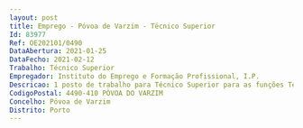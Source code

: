 ```yaml
--- 
layout: post
title: Emprego - Póvoa de Varzim - Técnico Superior
Id: 83977
Ref: OE202101/0490
DataAbertura: 2021-01-25
DataFecho: 2021-02-12
Trabalho: Técnico Superior
Empregador: Instituto do Emprego e Formação Profissional, I.P.
Descricao: 1 posto de trabalho para Técnico Superior para as funções Técnico de orientação, reconhecimento e validação de competências (TORVC)O técnico Superior para as funções de TORVC, executa funções no âmbito das etapas de acolhimento, diagnóstico, orientação e encaminhamento e de acordo com a metodologia adotada para o efeito a.	Inscrever os candidatos no SIGO e informar sobre a atuação do Centro Qualifica b.	Promover sessões de informação sobre ofertas de educação e formação, o mercado de trabalho atual, saídas profissionais emergentes, prospeção das necessidades de formação, bem como oportunidades de mobilidade no espaço europeu e internacional no que respeita à formação e trabalho c.	Promover sessões de orientação que permitam a cada jovem ou adulto identificar a resposta mais adequada às suas aptidões e motivações d.	Encaminhar candidatos tendo em conta a informação sobre o mercado de trabalho e as ofertas de educação e formação disponíveis nas entidades formadoras do respetivo território ou, no caso dos adultos, para processo de reconhecimento, validação e certificação de competências (RVCC) sempre que tal se mostrar adequado e.	Monitorizar o percurso dos candidatos encaminhados pelo Centro Qualifica até à conclusão do respetivo percurso de qualificação, e, quando aplicável, até à inserção no mercado de trabalho f.	Desenvolver ações de divulgação e de informação, junto dos diferentes públicos que residem ou estudam no seu território de atuação, sobre o papel dos Centros Qualifica e as oportunidades de qualificação, designadamente a oferta de cursos de dupla certificação.Compete ao TORVC, no âmbito das etapas de reconhecimento, validação e certificação de competências e de acordo com a metodologia adotada para o efeito a.	Enquadrar os candidatos no processo de RVCC, profissional ou de dupla certificação, de acordo com a sua experiência de vida e perfil de competências b.	Prestar informação relativa à metodologia adotada no processo de RVCC, às técnicas e instrumentos de demonstração utilizados e à certificação de competências, em função da vertente de intervenção c.	Acompanhar os candidatos ao longo do processo de RVCC, através da dinamização das sessões de reconhecimento, do apoio na construção do portefólio e da aplicação de instrumentos de avaliação específicos, em articulação com os formadores ou professores d.	Integrar o júri de certificação de candidatos que desenvolveram processos de RVCC, quando se trate de certificação escolar  e.	Identificar as necessidades de formação dos candidatos, em articulação com os formadores, professores e outros técnicos especializados no domínio da deficiência e incapacidade podendo proceder, após certificação parcial, ao encaminhamento para ofertas conducentes à conclusão de uma qualificação.
CodigoPostal: 4490-410 PÒVOA DO VARZIM
Concelho: Póvoa de Varzim
Distrito: Porto
--- 
```

